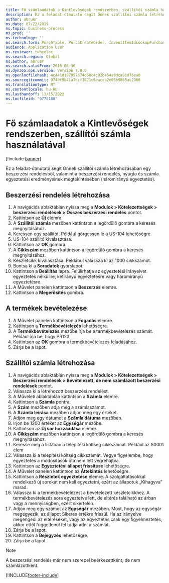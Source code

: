 ```yaml
---
title: Fő számlaadatok a Kintlevőségek rendszerben, szállítói számla használatával
description: Ez a feladat-útmutató segít Önnek szállítói számla létrehozásában egy beszerzési rendelésből, valamint a beszerzési rendelés, nyugta és számla egyeztetési eredményeinek megtekintésében (háromirányú egyeztetés).
author: abruer
ms.date: 07/22/2019
ms.topic: business-process
ms.prod: ''
ms.technology: ''
ms.search.form: PurchTable, PurchCreateOrder, InventItemIdLookupPurchase, PurchEditLines, VendEditInvoice, InventItemIdLookupSimple, VendInvoiceMatchingDetails
audience: Application User
ms.reviewer: twheeloc
ms.search.region: Global
ms.author: abruer
ms.search.validFrom: 2016-06-30
ms.dyn365.ops.version: Version 7.0.0
ms.openlocfilehash: 4c441d197957674d68c4c92b454a9dca91d76ea0
ms.sourcegitcommit: 9740f9b41a7dcf1821c6baccb2e05b9865ac2966
ms.translationtype: MT
ms.contentlocale: hu-HU
ms.lasthandoff: 11/15/2022
ms.locfileid: "9775188"
---
```

# <a name="key-invoice-data-in-ap-using-a-vendor-invoice"></a>Fő számlaadatok a Kintlevőségek rendszerben, szállítói számla használatával

[!include [banner](../../includes/banner.md)]

Ez a feladat-útmutató segít Önnek szállítói számla létrehozásában egy beszerzési rendelésből, valamint a beszerzési rendelés, nyugta és számla egyeztetési eredményeinek megtekintésében (háromirányú egyeztetés).


## <a name="create-a-purchase-order"></a>Beszerzési rendelés létrehozása
1. A navigációs ablaktáblán nyissa meg a **Modulok > Kötelezettségek > beszerzési rendelések > Összes beszerzési rendelés** pontot.
2. Kattintson az **Új** elemre.
3. A **Szállítói számla** mezőben kattintson a legördülő gombra a keresés megnyitásához.
4. Keressen egy szállítót. Például görgessen le a US-104 lehetőségre.
5. US-104 szállító kiválasztása.
6. Kattintson az **OK** gombra.
7. A **Cikkszám** mezőben kattintson a legördülő gombra a keresés megnyitásához.
8. Készletcikk kiválasztása. Példábul válassza ki az 1000 cikkszámot.
9. Bontsa ki a **Soradatok** gyorslapot.
10. Kattintson a **Beállítás** lapra. Felülírhatja az egyeztetési irányelvet egyeztetés nélkülire, kétirányú egyeztetésre vagy háromirányú egyeztetésre.  
11. A Művelet panelen kattintson a **Beszerzés** elemre.
12. Kattintson a **Megerősítés** gombra.

## <a name="receive-the-products"></a>A termékek bevételezése
1. A Művelet panelen kattintson a **Fogadás** elemre.
2. Kattintson a **Termékbevételezés** lehetőségre.
3. A **Termékbevételezés** mezőbe írja be a termékbevételezés számát. Például írja be, hogy PR123.
4. Kattintson az **OK** gombra a termékbevételezés feladásához.
5. Zárja be a lapot.

## <a name="create-a-vendor-invoice"></a>Szállítói számla létrehozása
1. A navigációs ablaktáblán nyissa meg a **Modulok > Kötelezettségek > Beszerzési rendelések > Bevételezett, de nem számlázott beszerzési rendelések** pontot.
2. Válassza ki a létrehozott beszerzési rendelést.
3. A Műveleti ablaktáblán kattintson a **Számla** elemre.
4. Kattintson a **Számla** pontra.
5. A **Szám** mezőben adja meg a számlaszámot.
6. A **Számla leírása** mezőben adjon meg egy értéket.
7. Adjon meg egy dátumot a **Számla dátuma** mezőben.
8. Írjon be 1200 értéket az **Egységár** mezőbe.
9. Kattintson az **Új sor hozzáadása** elemre.
10. A **Cikkszám** mezőben kattintson a legördülő gombra a keresés megnyitásához.
11. Keresse meg a listában a telepítési költség cikkszámát. Például az S0001 elem
12. Válassza ki a telepítési költség cikkszámát. Vegye figyelembe, hogy egyeztetés a módosítások óta nem lett végrehajtva.  
13. Kattintson az **Egyeztetési állapot frissítése** lehetőségre.
14. A Művelet panelen kattintson az **Áttekintés** lehetőségre.
15. Kattintson a **Részletek egyeztetése** elemre. A szolgáltatásokkal rendelkező új sorokat nem kell egyeztetni, ezért az állapotuk „Kihagyva” marad.  
16. Válassza ki a termékbevételezést a bevételezett készletcikkhez. A termékbevételezés sora egyeztetve lett, de eltérés található az árban vagy a mennyiségben, ezért sikertelen.  
17. Adjon meg egy számot az **Egységár** mezőben. Most, hogy az egységár megegyezik, az állapot Sikeres értékre frissül. Ha az irányelve megengedi az eltéréseket, vagy az egyeztetés csak egy figyelmeztetés, akkor ettől függetlenül fel tudja adni a számlát.  
18. Zárja be a lapot.
19. Kattintson a **Bejegyzés** lehetőségre.
20. Zárja be a lapot. 

>[!Note] 
>A beszerzési rendelés már nem szerepel beérkezettként, de nem számlázottként.  



[!INCLUDE[footer-include](../../../includes/footer-banner.md)]
